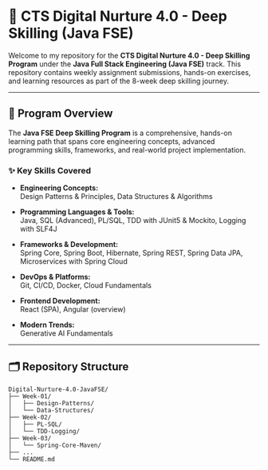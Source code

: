 # 📘 CTS Digital Nurture 4.0 - Deep Skilling (Java FSE)

Welcome to my repository for the **CTS Digital Nurture 4.0 - Deep Skilling Program** under the **Java Full Stack Engineering (Java FSE)** track. This repository contains weekly assignment submissions, hands-on exercises, and learning resources as part of the 8-week deep skilling journey.

---

## 🚀 Program Overview

The **Java FSE Deep Skilling Program** is a comprehensive, hands-on learning path that spans core engineering concepts, advanced programming skills, frameworks, and real-world project implementation.

### ✨ Key Skills Covered

- **Engineering Concepts:**  
  Design Patterns & Principles, Data Structures & Algorithms

- **Programming Languages & Tools:**  
  Java, SQL (Advanced), PL/SQL, TDD with JUnit5 & Mockito, Logging with SLF4J

- **Frameworks & Development:**  
  Spring Core, Spring Boot, Hibernate, Spring REST, Spring Data JPA, Microservices with Spring Cloud

- **DevOps & Platforms:**  
  Git, CI/CD, Docker, Cloud Fundamentals

- **Frontend Development:**  
  React (SPA), Angular (overview)

- **Modern Trends:**  
  Generative AI Fundamentals

---

## 🗂️ Repository Structure

```plaintext
Digital-Nurture-4.0-JavaFSE/
├── Week-01/
│   ├── Design-Patterns/
│   └── Data-Structures/
├── Week-02/
│   ├── PL-SQL/
│   └── TDD-Logging/
├── Week-03/
│   └── Spring-Core-Maven/
├── ...
└── README.md
